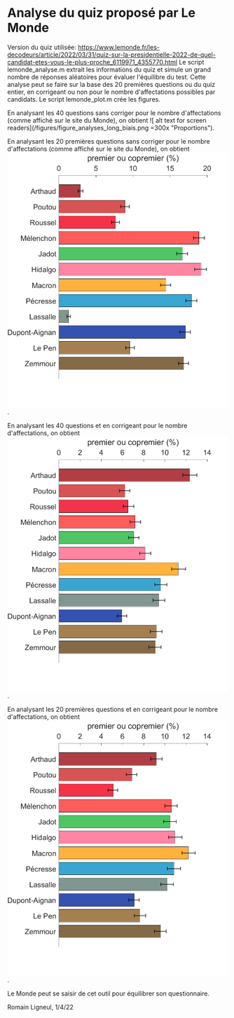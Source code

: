 # Analyse du quiz proposé par Le Monde 

Version du quiz utilisée: https://www.lemonde.fr/les-decodeurs/article/2022/03/31/quiz-sur-la-presidentielle-2022-de-quel-candidat-etes-vous-le-plus-proche_6119971_4355770.html
Le script lemonde_analyse.m extrait les informations du quiz et simule un grand nombre de réponses aléatoires pour évaluer l'équilibre du test.
Cette analyse peut se faire sur la base des 20 premières questions ou du quiz entier, en corrigeant ou non pour le nombre d'affectations possibles par candidats.
Le script lemonde_plot.m crée les figures.

En analysant les 40 questions sans corriger pour le nombre d'affectations (comme affiché sur le site du Monde), on obtient
 ![ alt text for screen readers](/figures/figure_analyses_long_biais.png =300x "Proportions").

En analysant les 20 premières questions sans corriger pour le nombre d'affectations (comme affiché sur le site du Monde), on obtient
 ![ alt text for screen readers](/figures/figure_analyses_court_biais.png "Proportions").
 
 En analysant les 40 questions et en corrigeant pour le nombre d'affectations, on obtient
 ![ alt text for screen readers](/figures/figure_analyses_long_correction_biais.png "Proportions").

En analysant les 20 premières questions et en corrigeant pour le nombre d'affectations, on obtient
 ![ alt text for screen readers](/figures/figure_analyses_court_correction_biais.png "Proportions").
 
Le Monde peut se saisir de cet outil pour équilibrer son questionnaire.

Romain Ligneul, 1/4/22
